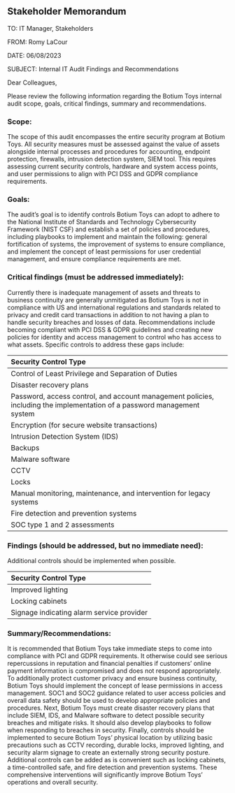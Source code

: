 ## Stakeholder Memorandum

TO: IT Manager, Stakeholders

FROM: Romy LaCour

DATE: 06/08/2023

SUBJECT: Internal IT Audit Findings and Recommendations


Dear Colleagues,

Please review the following information regarding the Botium Toys internal audit scope, goals, critical findings, summary and recommendations.

### Scope: 
The scope of this audit encompasses the entire security program at Botium Toys. All security measures must be assessed against the value of assets alongside internal processes and procedures for accounting, endpoint protection, firewalls, intrusion detection system, SIEM tool. This requires assessing current security controls, hardware and system access points, and user permissions to align with PCI DSS and GDPR compliance requirements.

### Goals: 
The audit’s goal is to identify controls Botium Toys can adopt to adhere to the National Institute of Standards and Technology Cybersecurity Framework (NIST CSF) and establish a set of policies and procedures, including playbooks to implement and maintain the following: general fortification of systems, the improvement of systems to ensure compliance, and implement the concept of least permissions for user credential management, and ensure compliance requirements are met.

### Critical findings (must be addressed immediately): 

Currently there is inadequate management of assets and threats to business continuity are generally unmitigated as Botium Toys is not in compliance with US and international regulations and standards related to privacy and credit card transactions in addition to not having a plan to handle security breaches and losses of data. Recommendations include becoming compliant with PCI DSS & GDPR guidelines and creating new policies for identity and access management to control who has access to what assets. Specific controls to address these gaps include:

|Security Control Type|
|:------|
|Control of Least Privilege and Separation of Duties|
|Disaster recovery plans|
|Password, access control, and account management policies, including the implementation of a password management system|
|Encryption (for secure website transactions)|
|Intrusion Detection System (IDS)|
|Backups|
|Malware software|
|CCTV|
|Locks|
|Manual monitoring, maintenance, and intervention for legacy systems|
|Fire detection and prevention systems|
|SOC type 1 and 2 assessments|


### Findings (should be addressed, but no immediate need):  
Additional controls should be implemented when possible.

|Security Control Type|
|:------|
|Improved lighting
|Locking cabinets
|Signage indicating alarm service provider

### Summary/Recommendations: 
It is recommended that Botium Toys take immediate steps to come into compliance with PCI and GDPR requirements. It otherwise could see serious repercussions in reputation and financial penalties if customers’ online payment information is compromised and does not respond appropriately. To additionally protect customer privacy and ensure business continuity, Botium Toys should implement the concept of lease permissions in access management. SOC1 and SOC2 guidance related to user access policies and overall data safety should be used to develop appropriate policies and procedures. Next, Botium Toys must create disaster recovery plans that include SIEM, IDS, and Malware software to detect possible security breaches and mitigate risks. It should also develop playbooks to follow when responding to breaches in security. Finally, controls should be implemented to secure Botium Toys’ physical location by utilizing basic precautions such as CCTV recording, durable locks, improved lighting, and security alarm signage to create an externally strong security posture. Additional controls can be added as is convenient such as locking cabinets, a time-controlled safe, and fire detection and prevention systems. These comprehensive interventions will significantly improve Botium Toys’ operations and overall security.
